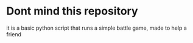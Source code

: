# Dont mind this repository
it is a basic python script that runs a simple battle game, made to help a friend
